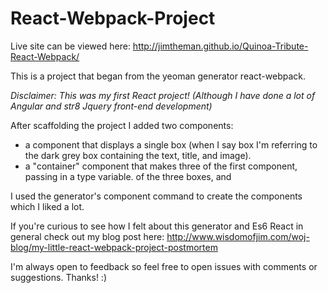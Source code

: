 # React-Webpack-Project

Live site can be viewed here: http://jimtheman.github.io/Quinoa-Tribute-React-Webpack/



This is a project that began from the yeoman generator react-webpack.

*Disclaimer: This was my first React project!*
*(Although I have done a lot of Angular and str8 Jquery front-end development)*

After scaffolding the project I added two components:

- a component that displays a single box (when I say box I'm referring to the dark grey box containing the text, title, and image). 
- a "container" component that makes three of the first component, passing in a type variable. of the three boxes, and 

I used the generator's component command to create the components which I liked a lot.

If you're curious to see how I felt about this generator and Es6 React in general check out my blog post here: http://www.wisdomofjim.com/woj-blog/my-little-react-webpack-project-postmortem


I'm always open to feedback so feel free to open issues with comments or suggestions. Thanks! :)
